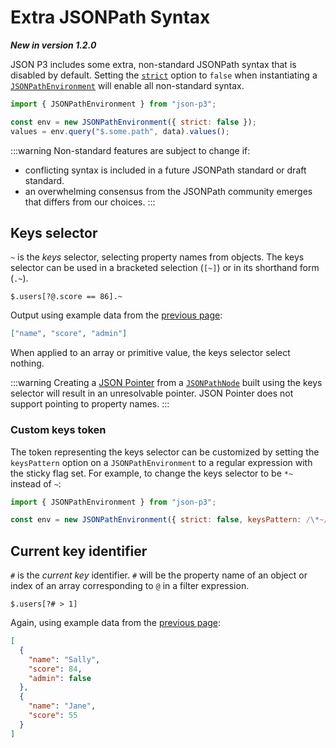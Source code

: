 # Extra JSONPath Syntax

**_New in version 1.2.0_**

JSON P3 includes some extra, non-standard JSONPath syntax that is disabled by default. Setting the [`strict`](../api/namespaces/jsonpath.md#jsonpathenvironmentoptions) option to `false` when instantiating a [`JSONPathEnvironment`](../api/classes/jsonpath.JSONPathEnvironment.md) will enable all non-standard syntax.

```javascript
import { JSONPathEnvironment } from "json-p3";

const env = new JSONPathEnvironment({ strict: false });
values = env.query("$.some.path", data).values();
```

:::warning
Non-standard features are subject to change if:

- conflicting syntax is included in a future JSONPath standard or draft standard.
- an overwhelming consensus from the JSONPath community emerges that differs from our choices.
  :::

## Keys selector

`~` is the _keys_ selector, selecting property names from objects. The keys selector can be used in a bracketed selection (`[~]`) or in its shorthand form (`.~`).

```text
$.users[?@.score == 86].~
```

Output using example data from the [previous page](./jsonpath-syntax.md):

```json
["name", "score", "admin"]
```

When applied to an array or primitive value, the keys selector select nothing.

:::warning
Creating a [JSON Pointer](./json-pointer.md) from a [`JSONPathNode`](../api/classes/jsonpath.JSONPathNode.md#topointer) built using the keys selector will result in an unresolvable pointer. JSON Pointer does not support pointing to property names.
:::

### Custom keys token

The token representing the keys selector can be customized by setting the `keysPattern` option on a `JSONPathEnvironment` to a regular expression with the sticky flag set. For example, to change the keys selector to be `*~` instead of `~`:

```javascript
import { JSONPathEnvironment } from "json-p3";

const env = new JSONPathEnvironment({ strict: false, keysPattern: /\*~/y });
```

## Current key identifier

`#` is the _current key_ identifier. `#` will be the property name of an object or index of an array corresponding to `@` in a filter expression.

```text
$.users[?# > 1]
```

Again, using example data from the [previous page](./jsonpath-syntax.md):

```json
[
  {
    "name": "Sally",
    "score": 84,
    "admin": false
  },
  {
    "name": "Jane",
    "score": 55
  }
]
```
